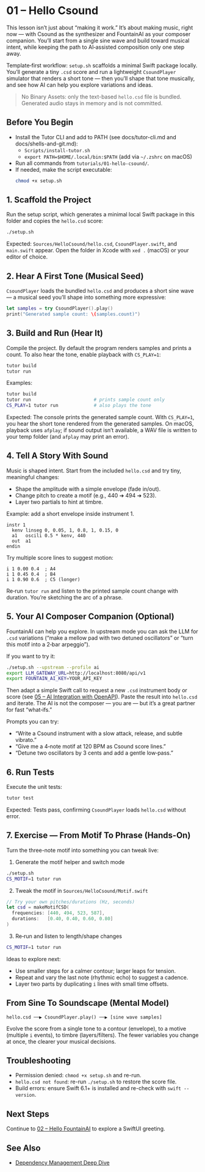 # 01 – Hello Csound

This lesson isn’t just about “making it work.” It’s about making music, right now — with Csound as the synthesizer and FountainAI as your composer companion. You’ll start from a single sine wave and build toward musical intent, while keeping the path to AI‑assisted composition only one step away.

Template‑first workflow: `setup.sh` scaffolds a minimal Swift package locally. You’ll generate a tiny `.csd` score and run a lightweight `CsoundPlayer` simulator that renders a short tone — then you’ll shape that tone musically, and see how AI can help you explore variations and ideas.

> No Binary Assets: only the text-based `hello.csd` file is bundled. Generated audio stays in memory and is not committed.

## Before You Begin
- Install the Tutor CLI and add to PATH (see docs/tutor-cli.md and docs/shells-and-git.md):
  - `Scripts/install-tutor.sh`
  - `export PATH=$HOME/.local/bin:$PATH` (add via `~/.zshrc` on macOS)
- Run all commands from `tutorials/01-hello-csound/`.
- If needed, make the script executable:
  ```bash
  chmod +x setup.sh
  ```

## 1. Scaffold the Project
Run the setup script, which generates a minimal local Swift package in this folder and copies the `hello.csd` score:

```bash
./setup.sh
```

Expected: `Sources/HelloCsound/hello.csd`, `CsoundPlayer.swift`, and `main.swift` appear. Open the folder in Xcode with `xed .` (macOS) or your editor of choice.

## 2. Hear A First Tone (Musical Seed)
`CsoundPlayer` loads the bundled `hello.csd` and produces a short sine wave — a musical seed you’ll shape into something more expressive:

```swift
let samples = try CsoundPlayer().play()
print("Generated sample count: \(samples.count)")
```

## 3. Build and Run (Hear It)
Compile the project. By default the program renders samples and prints a count. To also hear the tone, enable playback with `CS_PLAY=1`:

```bash
tutor build
tutor run
```

Examples:

```bash
tutor build
tutor run                       # prints sample count only
CS_PLAY=1 tutor run             # also plays the tone
```

Expected: The console prints the generated sample count. With `CS_PLAY=1`, you hear the short tone rendered from the generated samples. On macOS, playback uses `afplay`; if sound output isn’t available, a WAV file is written to your temp folder (and `afplay` may print an error).

## 4. Tell A Story With Sound
Music is shaped intent. Start from the included `hello.csd` and try tiny, meaningful changes:

- Shape the amplitude with a simple envelope (fade in/out).
- Change pitch to create a motif (e.g., 440 ➔ 494 ➔ 523).
- Layer two partials to hint at timbre.

Example: add a short envelope inside instrument 1.

```csound
instr 1
  kenv linseg 0, 0.05, 1, 0.8, 1, 0.15, 0
  a1   oscili 0.5 * kenv, 440
  out  a1
endin
```

Try multiple score lines to suggest motion:

```csound
i 1 0.00 0.4  ; A4
i 1 0.45 0.4  ; B4
i 1 0.90 0.6  ; C5 (longer)
```

Re‑run `tutor run` and listen to the printed sample count change with duration. You’re sketching the arc of a phrase.

## 5. Your AI Composer Companion (Optional)
FountainAI can help you explore. In upstream mode you can ask the LLM for `.csd` variations (“make a mellow pad with two detuned oscillators” or “turn this motif into a 2‑bar arpeggio”).

If you want to try it:

```bash
./setup.sh --upstream --profile ai
export LLM_GATEWAY_URL=http://localhost:8080/api/v1
export FOUNTAIN_AI_KEY=YOUR_API_KEY
```

Then adapt a simple Swift call to request a new `.csd` instrument body or score (see [05 – AI Integration with OpenAPI](../05-ai-integration-openapi/README.md)). Paste the result into `hello.csd` and iterate. The AI is not the composer — you are — but it’s a great partner for fast “what‑ifs.”

Prompts you can try:
- “Write a Csound instrument with a slow attack, release, and subtle vibrato.”
- “Give me a 4‑note motif at 120 BPM as Csound score lines.”
- “Detune two oscillators by 3 cents and add a gentle low‑pass.”

## 6. Run Tests
Execute the unit tests:

```bash
tutor test
```

Expected: Tests pass, confirming `CsoundPlayer` loads `hello.csd` without error.

## 7. Exercise — From Motif To Phrase (Hands-On)
Turn the three-note motif into something you can tweak live:

1) Generate the motif helper and switch mode

```bash
./setup.sh
CS_MOTIF=1 tutor run
```

2) Tweak the motif in `Sources/HelloCsound/Motif.swift`

```swift
// Try your own pitches/durations (Hz, seconds)
let csd = makeMotifCSD(
  frequencies: [440, 494, 523, 587],
  durations:   [0.40, 0.40, 0.60, 0.80]
)
```

3) Re‑run and listen to length/shape changes

```bash
CS_MOTIF=1 tutor run
```

Ideas to explore next:
- Use smaller steps for a calmer contour; larger leaps for tension.
- Repeat and vary the last note (rhythmic echo) to suggest a cadence.
- Layer two parts by duplicating `i` lines with small time offsets.

## From Sine To Soundscape (Mental Model)
```
hello.csd ──▶ CsoundPlayer.play() ──▶ [sine wave samples]
```

Evolve the score from a single tone to a contour (envelope), to a motive (multiple `i` events), to timbre (layers/filters). The fewer variables you change at once, the clearer your musical decisions.

## Troubleshooting
- Permission denied: `chmod +x setup.sh` and re-run.
- `hello.csd not found`: re-run `./setup.sh` to restore the score file.
- Build errors: ensure Swift 6.1+ is installed and re-check with `swift --version`.

## Next Steps
Continue to [02 – Hello FountainAI](../01-hello-fountainai/README.md) to explore a SwiftUI greeting.

## See Also
- [Dependency Management Deep Dive](../../docs/dependency-management-deep-dive.md)
